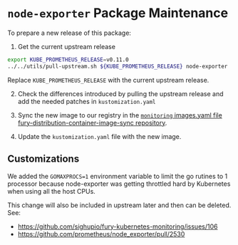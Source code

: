# `node-exporter` Package Maintenance

To prepare a new release of this package:

1. Get the current upstream release

```bash
export KUBE_PROMETHEUS_RELEASE=v0.11.0
../../utils/pull-upstream.sh ${KUBE_PROMETHEUS_RELEASE} node-exporter
```

Replace `KUBE_PROMETHEUS_RELEASE` with the current upstream release.

2. Check the differences introduced by pulling the upstream release and add the needed patches in `kustomization.yaml`

3. Sync the new image to our registry in the [`monitoring` images.yaml file fury-distribution-container-image-sync repository](https://github.com/sighupio/fury-distribution-container-image-sync/blob/main/modules/monitoring/images.yml).

4. Update the `kustomization.yaml` file with the new image.

## Customizations

We added the `GOMAXPROCS=1` environment variable to limit the go rutines to 1 processor because node-exporter was getting throttled hard by Kubernetes when using all the host CPUs.

This change will also be included in upstream later and then can be deleted. See:

- <https://github.com/sighupio/fury-kubernetes-monitoring/issues/106>
- <https://github.com/prometheus/node_exporter/pull/2530>
